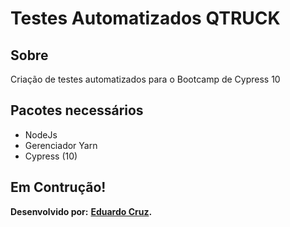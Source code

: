 # Testes Automatizados QTRUCK

## Sobre

Criação de testes automatizados para o Bootcamp de Cypress 10

## Pacotes necessários

- NodeJs
- Gerenciador Yarn
- Cypress (10)


## Em Contrução!

**Desenvolvido por:**
**[Eduardo Cruz](https://github.com/edcruz29/).**